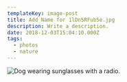 ```yaml
---
templateKey: image-post
title: Add Name for 1lDn5RFub5e.jpg
description: Write a description.
date: 2018-12-03T15:04:10.000Z
tags:
  - photos
  - nature
---
```

![Dog wearing sunglasses with a radio.](/img/1lDn5RFub5e.jpg)
